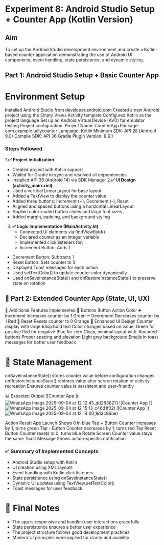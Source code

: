 # Experiment 8: Android Studio Setup + Counter App (Kotlin Version)

## Aim
To set up the Android Studio development environment and create a Kotlin-based counter application demonstrating the use of Android UI components, event handling, state persistence, and dynamic styling.

##  Part 1: Android Studio Setup + Basic Counter App
# Environment Setup
Installed Android Studio from developer.android.com
Created a new Android project using the Empty Views Activity template
Configured Kotlin as the project language
Set up an Android Virtual Device (AVD) for emulator testing
Project configuration:
Project Name: CounterApp
Package: com.example.tallycounter
Language: Kotlin
Minimum SDK: API 28 (Android 9.0)
Compile SDK: API 36
Gradle Plugin Version: 8.9.1

### Steps Followed

1.**✅ Project Initialization** 
  - Created project with Kotlin support
  - Waited for Gradle to sync and resolved all dependencies
  - Installed API 36 (Android 14) via SDK Manager
2.**✅ UI Design (activity_main.xml)**
  - Used a vertical LinearLayout for base layout
  - Added a TextView to display the counter value
  - Added three buttons: Increment (+), Decrement (-), Reset
  - Aligned and spaced buttons using a horizontal LinearLayout
  - Applied color-coded button styles and large font sizes
  - Added margin, padding, and background styling
3. **✅ Logic Implementation (MainActivity.kt)**
   - Connected UI elements via findViewById()
   - Declared counter as an integer variable
   - Implemented click listeners for:
   - Increment Button: Adds 1
  - Decrement Button: Subtracts 1
  - Reset Button: Sets counter to 0
  - Displayed Toast messages for each action
  - Used setTextColor() to update counter color dynamically
  - Used onSaveInstanceState() and onRestoreInstanceState() to preserve state on rotation


## 🌟 Part 2: Extended Counter App (State, UI, UX)
🚀 Additional Features Implemented
🔘 Buttons
Button	Action	Color
➕ Increment	Increases counter by 1	Green
➖ Decrement	Decreases counter by 1	Red
🔄 Reset	Resets counter to 0	Orange
🎨 Enhanced UI Design
Counter display with large 64sp bold text
Color changes based on value:
Green for positive
Red for negative
Blue for zero
Clean, minimal layout with:
Rounded buttons
Proper spacing and elevation
Light grey background
Emojis in toast messages for better user feedback

# 🔁 State Management
onSaveInstanceState() stores counter value before configuration changes
onRestoreInstanceState() restores value after screen rotation or activity recreation
Ensures counter value is persistent and user-friendly

📊 Expected Output
![Counter App ](![WhatsApp Image 2025-09-04 at 12 12 45_dd283827](https://github.com/user-attachments/assets/5c7fa71e-9528-4ccc-802c-0b64f1a34d8b))
![Counter App ](![WhatsApp Image 2025-09-04 at 12 15 13_c46d1f32](https://github.com/user-attachments/assets/e09f444a-1c33-4c85-b6c0-a7d8c7efecf7))
![Counter App ](![WhatsApp Image 2025-09-04 at 12 14 00_9d3c96be](https://github.com/user-attachments/assets/93029c0c-c099-4429-a0e9-276bebae4054))

Action	Result
App Launch	Shows 0 in blue
Tap + Button	Counter increases by 1, turns green
Tap - Button	Counter decreases by 1, turns red
Tap Reset Button	Counter resets to 0, turns blue
Rotate Screen	Counter value stays the same
Toast Message	Shows action-specific notification

### ✅ Summary of Implemented Concepts
- Android Studio setup with Kotlin
- UI creation using XML layouts
- Event handling with Kotlin click listeners
- State persistence using onSaveInstanceState()
- Dynamic UI updates using TextView.setTextColor()
- Toast messages for user feedback


# 🧾 Final Notes
- The app is responsive and handles user interactions gracefully
- State persistence ensures a better user experience
- The project structure follows good development practices
- Modern UI principles were applied for clarity and usability
